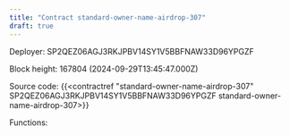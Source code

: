 ```yaml
---
title: "Contract standard-owner-name-airdrop-307"
draft: true
---
```

Deployer: SP2QEZ06AGJ3RKJPBV14SY1V5BBFNAW33D96YPGZF


 



Block height: 167804 (2024-09-29T13:45:47.000Z)

Source code: {{<contractref "standard-owner-name-airdrop-307" SP2QEZ06AGJ3RKJPBV14SY1V5BBFNAW33D96YPGZF standard-owner-name-airdrop-307>}}

Functions:


